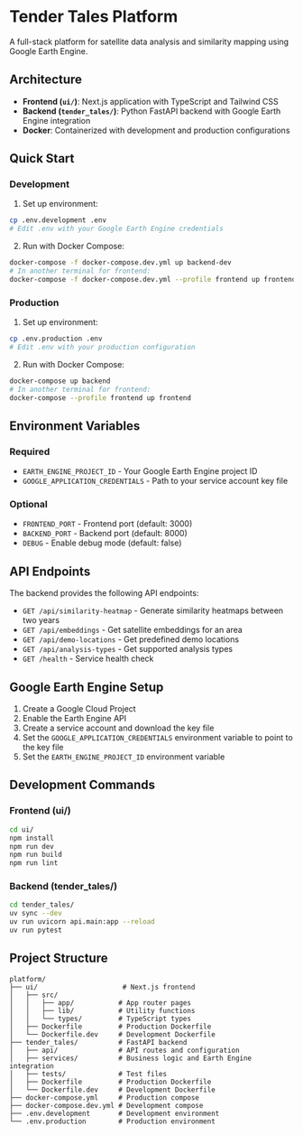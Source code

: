 # Tender Tales Platform

A full-stack platform for satellite data analysis and similarity mapping using Google Earth Engine.

## Architecture

- **Frontend (`ui/`)**: Next.js application with TypeScript and Tailwind CSS
- **Backend (`tender_tales/`)**: Python FastAPI backend with Google Earth Engine integration
- **Docker**: Containerized with development and production configurations

## Quick Start

### Development

1. Set up environment:
```bash
cp .env.development .env
# Edit .env with your Google Earth Engine credentials
```

2. Run with Docker Compose:
```bash
docker-compose -f docker-compose.dev.yml up backend-dev
# In another terminal for frontend:
docker-compose -f docker-compose.dev.yml --profile frontend up frontend-dev
```

### Production

1. Set up environment:
```bash
cp .env.production .env
# Edit .env with your production configuration
```

2. Run with Docker Compose:
```bash
docker-compose up backend
# In another terminal for frontend:
docker-compose --profile frontend up frontend
```

## Environment Variables

### Required
- `EARTH_ENGINE_PROJECT_ID` - Your Google Earth Engine project ID
- `GOOGLE_APPLICATION_CREDENTIALS` - Path to your service account key file

### Optional
- `FRONTEND_PORT` - Frontend port (default: 3000)
- `BACKEND_PORT` - Backend port (default: 8000)
- `DEBUG` - Enable debug mode (default: false)

## API Endpoints

The backend provides the following API endpoints:

- `GET /api/similarity-heatmap` - Generate similarity heatmaps between two years
- `GET /api/embeddings` - Get satellite embeddings for an area
- `GET /api/demo-locations` - Get predefined demo locations
- `GET /api/analysis-types` - Get supported analysis types
- `GET /health` - Service health check

## Google Earth Engine Setup

1. Create a Google Cloud Project
2. Enable the Earth Engine API
3. Create a service account and download the key file
4. Set the `GOOGLE_APPLICATION_CREDENTIALS` environment variable to point to the key file
5. Set the `EARTH_ENGINE_PROJECT_ID` environment variable

## Development Commands

### Frontend (ui/)
```bash
cd ui/
npm install
npm run dev
npm run build
npm run lint
```

### Backend (tender_tales/)
```bash
cd tender_tales/
uv sync --dev
uv run uvicorn api.main:app --reload
uv run pytest
```

## Project Structure

```
platform/
├── ui/                     # Next.js frontend
│   ├── src/
│   │   ├── app/           # App router pages
│   │   ├── lib/           # Utility functions
│   │   └── types/         # TypeScript types
│   ├── Dockerfile         # Production Dockerfile
│   └── Dockerfile.dev     # Development Dockerfile
├── tender_tales/          # FastAPI backend
│   ├── api/               # API routes and configuration
│   ├── services/          # Business logic and Earth Engine integration
│   ├── tests/             # Test files
│   ├── Dockerfile         # Production Dockerfile
│   └── Dockerfile.dev     # Development Dockerfile
├── docker-compose.yml     # Production compose
├── docker-compose.dev.yml # Development compose
├── .env.development       # Development environment
└── .env.production        # Production environment
```
